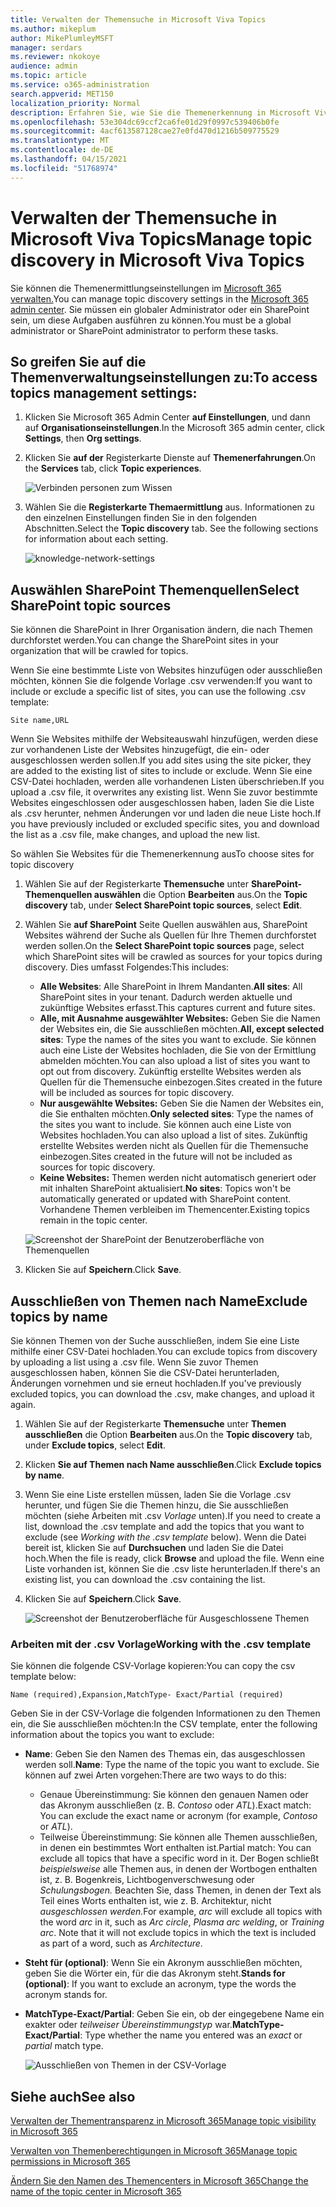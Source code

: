 ```yaml
---
title: Verwalten der Themensuche in Microsoft Viva Topics
ms.author: mikeplum
author: MikePlumleyMSFT
manager: serdars
ms.reviewer: nkokoye
audience: admin
ms.topic: article
ms.service: o365-administration
search.appverid: MET150
localization_priority: Normal
description: Erfahren Sie, wie Sie die Themenerkennung in Microsoft Viva Topics verwalten.
ms.openlocfilehash: 53e304dc69ccf2ca6fe01d29f0997c539406b0fe
ms.sourcegitcommit: 4acf613587128cae27e0fd470d1216b509775529
ms.translationtype: MT
ms.contentlocale: de-DE
ms.lasthandoff: 04/15/2021
ms.locfileid: "51768974"
---
```

# <a name="manage-topic-discovery-in-microsoft-viva-topics"></a><span data-ttu-id="14aea-103">Verwalten der Themensuche in Microsoft Viva Topics</span><span class="sxs-lookup"><span data-stu-id="14aea-103">Manage topic discovery in Microsoft Viva Topics</span></span>

<span data-ttu-id="14aea-104">Sie können die Themenermittlungseinstellungen im [Microsoft 365 verwalten.](https://admin.microsoft.com)</span><span class="sxs-lookup"><span data-stu-id="14aea-104">You can manage topic discovery settings in the [Microsoft 365 admin center](https://admin.microsoft.com).</span></span> <span data-ttu-id="14aea-105">Sie müssen ein globaler Administrator oder ein SharePoint sein, um diese Aufgaben ausführen zu können.</span><span class="sxs-lookup"><span data-stu-id="14aea-105">You must be a global administrator or SharePoint administrator to perform these tasks.</span></span>

## <a name="to-access-topics-management-settings"></a><span data-ttu-id="14aea-106">So greifen Sie auf die Themenverwaltungseinstellungen zu:</span><span class="sxs-lookup"><span data-stu-id="14aea-106">To access topics management settings:</span></span>

1. <span data-ttu-id="14aea-107">Klicken Sie Microsoft 365 Admin Center **auf Einstellungen**, und dann auf **Organisationseinstellungen**.</span><span class="sxs-lookup"><span data-stu-id="14aea-107">In the Microsoft 365 admin center, click **Settings**, then **Org settings**.</span></span>
2. <span data-ttu-id="14aea-108">Klicken Sie **auf der** Registerkarte Dienste auf **Themenerfahrungen**.</span><span class="sxs-lookup"><span data-stu-id="14aea-108">On the **Services** tab, click **Topic experiences**.</span></span>

    ![Verbinden personen zum Wissen](../media/admin-org-knowledge-options-completed.png) 

3. <span data-ttu-id="14aea-110">Wählen Sie die **Registerkarte Themaermittlung** aus. Informationen zu den einzelnen Einstellungen finden Sie in den folgenden Abschnitten.</span><span class="sxs-lookup"><span data-stu-id="14aea-110">Select the **Topic discovery** tab. See the following sections for information about each setting.</span></span>

    ![knowledge-network-settings](../media/knowledge-network-settings-topic-discovery.png) 

## <a name="select-sharepoint-topic-sources"></a><span data-ttu-id="14aea-112">Auswählen SharePoint Themenquellen</span><span class="sxs-lookup"><span data-stu-id="14aea-112">Select SharePoint topic sources</span></span>

<span data-ttu-id="14aea-113">Sie können die SharePoint in Ihrer Organisation ändern, die nach Themen durchforstet werden.</span><span class="sxs-lookup"><span data-stu-id="14aea-113">You can change the SharePoint sites in your organization that will be crawled for topics.</span></span>

<span data-ttu-id="14aea-114">Wenn Sie eine bestimmte Liste von Websites hinzufügen oder ausschließen möchten, können Sie die folgende Vorlage .csv verwenden:</span><span class="sxs-lookup"><span data-stu-id="14aea-114">If you want to include or exclude a specific list of sites, you can use the following .csv template:</span></span>

``` csv
Site name,URL
```

<span data-ttu-id="14aea-115">Wenn Sie Websites mithilfe der Websiteauswahl hinzufügen, werden diese zur vorhandenen Liste der Websites hinzugefügt, die ein- oder ausgeschlossen werden sollen.</span><span class="sxs-lookup"><span data-stu-id="14aea-115">If you add sites using the site picker, they are added to the existing list of sites to include or exclude.</span></span> <span data-ttu-id="14aea-116">Wenn Sie eine CSV-Datei hochladen, werden alle vorhandenen Listen überschrieben.</span><span class="sxs-lookup"><span data-stu-id="14aea-116">If you upload a .csv file, it overwrites any existing list.</span></span> <span data-ttu-id="14aea-117">Wenn Sie zuvor bestimmte Websites eingeschlossen oder ausgeschlossen haben, laden Sie die Liste als .csv herunter, nehmen Änderungen vor und laden die neue Liste hoch.</span><span class="sxs-lookup"><span data-stu-id="14aea-117">If you have previously included or excluded specific sites, you and download the list as a .csv file, make changes, and upload the new list.</span></span>

<span data-ttu-id="14aea-118">So wählen Sie Websites für die Themenerkennung aus</span><span class="sxs-lookup"><span data-stu-id="14aea-118">To choose sites for topic discovery</span></span>

1. <span data-ttu-id="14aea-119">Wählen Sie auf der Registerkarte **Themensuche** unter **SharePoint-Themenquellen auswählen** die Option **Bearbeiten** aus.</span><span class="sxs-lookup"><span data-stu-id="14aea-119">On the **Topic discovery** tab, under **Select SharePoint topic sources**, select **Edit**.</span></span>
2. <span data-ttu-id="14aea-120">Wählen Sie **auf SharePoint** Seite Quellen auswählen aus, SharePoint Websites während der Suche als Quellen für Ihre Themen durchforstet werden sollen.</span><span class="sxs-lookup"><span data-stu-id="14aea-120">On the **Select SharePoint topic sources** page, select which SharePoint sites will be crawled as sources for your topics during discovery.</span></span> <span data-ttu-id="14aea-121">Dies umfasst Folgendes:</span><span class="sxs-lookup"><span data-stu-id="14aea-121">This includes:</span></span>
    - <span data-ttu-id="14aea-122">**Alle Websites**: Alle SharePoint in Ihrem Mandanten.</span><span class="sxs-lookup"><span data-stu-id="14aea-122">**All sites**: All SharePoint sites in your tenant.</span></span> <span data-ttu-id="14aea-123">Dadurch werden aktuelle und zukünftige Websites erfasst.</span><span class="sxs-lookup"><span data-stu-id="14aea-123">This captures current and future sites.</span></span>
    - <span data-ttu-id="14aea-124">**Alle, mit Ausnahme ausgewählter Websites:** Geben Sie die Namen der Websites ein, die Sie ausschließen möchten.</span><span class="sxs-lookup"><span data-stu-id="14aea-124">**All, except selected sites**: Type the names of the sites you want to exclude.</span></span>  <span data-ttu-id="14aea-125">Sie können auch eine Liste der Websites hochladen, die Sie von der Ermittlung abmelden möchten.</span><span class="sxs-lookup"><span data-stu-id="14aea-125">You can also upload a list of sites you want to opt out from discovery.</span></span> <span data-ttu-id="14aea-126">Zukünftig erstellte Websites werden als Quellen für die Themensuche einbezogen.</span><span class="sxs-lookup"><span data-stu-id="14aea-126">Sites created in the future will be included as sources for topic discovery.</span></span> 
    - <span data-ttu-id="14aea-127">**Nur ausgewählte Websites:** Geben Sie die Namen der Websites ein, die Sie enthalten möchten.</span><span class="sxs-lookup"><span data-stu-id="14aea-127">**Only selected sites**: Type the names of the sites you want to include.</span></span> <span data-ttu-id="14aea-128">Sie können auch eine Liste von Websites hochladen.</span><span class="sxs-lookup"><span data-stu-id="14aea-128">You can also upload a list of sites.</span></span> <span data-ttu-id="14aea-129">Zukünftig erstellte Websites werden nicht als Quellen für die Themensuche einbezogen.</span><span class="sxs-lookup"><span data-stu-id="14aea-129">Sites created in the future will not be included as sources for topic discovery.</span></span>
    - <span data-ttu-id="14aea-130">**Keine Websites:** Themen werden nicht automatisch generiert oder mit inhalten SharePoint aktualisiert.</span><span class="sxs-lookup"><span data-stu-id="14aea-130">**No sites**: Topics won't be automatically generated or updated with SharePoint content.</span></span> <span data-ttu-id="14aea-131">Vorhandene Themen verbleiben im Themencenter.</span><span class="sxs-lookup"><span data-stu-id="14aea-131">Existing topics remain in the topic center.</span></span>

    ![Screenshot der SharePoint der Benutzeroberfläche von Themenquellen](../media/k-manage-select-topic-source.png)
   
3. <span data-ttu-id="14aea-133">Klicken Sie auf **Speichern**.</span><span class="sxs-lookup"><span data-stu-id="14aea-133">Click **Save**.</span></span>

## <a name="exclude-topics-by-name"></a><span data-ttu-id="14aea-134">Ausschließen von Themen nach Name</span><span class="sxs-lookup"><span data-stu-id="14aea-134">Exclude topics by name</span></span>

<span data-ttu-id="14aea-135">Sie können Themen von der Suche ausschließen, indem Sie eine Liste mithilfe einer CSV-Datei hochladen.</span><span class="sxs-lookup"><span data-stu-id="14aea-135">You can exclude topics from discovery by uploading a list using a .csv file.</span></span> <span data-ttu-id="14aea-136">Wenn Sie zuvor Themen ausgeschlossen haben, können Sie die CSV-Datei herunterladen, Änderungen vornehmen und sie erneut hochladen.</span><span class="sxs-lookup"><span data-stu-id="14aea-136">If you've previously excluded topics, you can download the .csv, make changes, and upload it again.</span></span>

1. <span data-ttu-id="14aea-137">Wählen Sie auf der Registerkarte **Themensuche** unter **Themen ausschließen** die Option **Bearbeiten** aus.</span><span class="sxs-lookup"><span data-stu-id="14aea-137">On the **Topic discovery** tab, under **Exclude topics**, select **Edit**.</span></span>
2. <span data-ttu-id="14aea-138">Klicken **Sie auf Themen nach Name ausschließen**.</span><span class="sxs-lookup"><span data-stu-id="14aea-138">Click **Exclude topics by name**.</span></span>
3. <span data-ttu-id="14aea-139">Wenn Sie eine Liste erstellen müssen, laden Sie die Vorlage .csv herunter, und fügen Sie die Themen hinzu, die Sie ausschließen möchten (siehe Arbeiten mit .csv *Vorlage* unten).</span><span class="sxs-lookup"><span data-stu-id="14aea-139">If you need to create a list, download the .csv template and add the topics that you want to exclude (see *Working with the .csv template* below).</span></span> <span data-ttu-id="14aea-140">Wenn die Datei bereit ist, klicken Sie auf **Durchsuchen** und laden Sie die Datei hoch.</span><span class="sxs-lookup"><span data-stu-id="14aea-140">When the file is ready, click **Browse** and upload the file.</span></span> <span data-ttu-id="14aea-141">Wenn eine Liste vorhanden ist, können Sie die .csv liste herunterladen.</span><span class="sxs-lookup"><span data-stu-id="14aea-141">If there's an existing list, you can download the .csv containing the list.</span></span>
4. <span data-ttu-id="14aea-142">Klicken Sie auf **Speichern**.</span><span class="sxs-lookup"><span data-stu-id="14aea-142">Click **Save**.</span></span>

    ![Screenshot der Benutzeroberfläche für Ausgeschlossene Themen](../media/km-manage-exclude-topics.png)

### <a name="working-with-the-csv-template"></a><span data-ttu-id="14aea-144">Arbeiten mit der .csv Vorlage</span><span class="sxs-lookup"><span data-stu-id="14aea-144">Working with the .csv template</span></span>

<span data-ttu-id="14aea-145">Sie können die folgende CSV-Vorlage kopieren:</span><span class="sxs-lookup"><span data-stu-id="14aea-145">You can copy the csv template below:</span></span>

``` csv
Name (required),Expansion,MatchType- Exact/Partial (required)
```

<span data-ttu-id="14aea-146">Geben Sie in der CSV-Vorlage die folgenden Informationen zu den Themen ein, die Sie ausschließen möchten:</span><span class="sxs-lookup"><span data-stu-id="14aea-146">In the CSV template, enter the following information about the topics you want to exclude:</span></span>

- <span data-ttu-id="14aea-147">**Name**: Geben Sie den Namen des Themas ein, das ausgeschlossen werden soll.</span><span class="sxs-lookup"><span data-stu-id="14aea-147">**Name**: Type the name of the topic you want to exclude.</span></span> <span data-ttu-id="14aea-148">Sie können auf zwei Arten vorgehen:</span><span class="sxs-lookup"><span data-stu-id="14aea-148">There are two ways to do this:</span></span>
    - <span data-ttu-id="14aea-149">Genaue Übereinstimmung: Sie können den genauen Namen oder das Akronym ausschließen (z. B. *Contoso* oder *ATL*).</span><span class="sxs-lookup"><span data-stu-id="14aea-149">Exact match: You can exclude the exact name or acronym (for example, *Contoso* or *ATL*).</span></span>
    - <span data-ttu-id="14aea-150">Teilweise Übereinstimmung: Sie können alle Themen ausschließen, in denen ein bestimmtes Wort enthalten ist.</span><span class="sxs-lookup"><span data-stu-id="14aea-150">Partial match: You can exclude all topics that have a specific word in it.</span></span>  <span data-ttu-id="14aea-151">Der Bogen schließt *beispielsweise* alle Themen  aus, in denen der Wortbogen enthalten ist, z. B. Bogenkreis, Lichtbogenverschwesung oder *Schulungsbogen.*  Beachten Sie, dass Themen, in denen der Text als Teil eines Worts enthalten ist, wie z. B. Architektur, nicht *ausgeschlossen werden.*</span><span class="sxs-lookup"><span data-stu-id="14aea-151">For example, *arc* will exclude all topics with the word *arc* in it, such as *Arc circle*, *Plasma arc welding*, or *Training arc*. Note that it will not exclude topics in which the text is included as part of a word, such as *Architecture*.</span></span>
- <span data-ttu-id="14aea-152">**Steht für (optional)**: Wenn Sie ein Akronym ausschließen möchten, geben Sie die Wörter ein, für die das Akronym steht.</span><span class="sxs-lookup"><span data-stu-id="14aea-152">**Stands for (optional)**: If you want to exclude an acronym, type the words the acronym stands for.</span></span>
- <span data-ttu-id="14aea-153">**MatchType-Exact/Partial**: Geben Sie ein, ob der eingegebene Name ein exakter oder *teilweiser* *Übereinstimmungstyp* war.</span><span class="sxs-lookup"><span data-stu-id="14aea-153">**MatchType-Exact/Partial**: Type whether the name you entered was an *exact* or *partial* match type.</span></span>

    ![Ausschließen von Themen in der CSV-Vorlage](../media/exclude-topics-csv.png) 

## <a name="see-also"></a><span data-ttu-id="14aea-155">Siehe auch</span><span class="sxs-lookup"><span data-stu-id="14aea-155">See also</span></span>

[<span data-ttu-id="14aea-156">Verwalten der Thementransparenz in Microsoft 365</span><span class="sxs-lookup"><span data-stu-id="14aea-156">Manage topic visibility in Microsoft 365</span></span>](topic-experiences-knowledge-rules.md)

[<span data-ttu-id="14aea-157">Verwalten von Themenberechtigungen in Microsoft 365</span><span class="sxs-lookup"><span data-stu-id="14aea-157">Manage topic permissions in Microsoft 365</span></span>](topic-experiences-user-permissions.md)

[<span data-ttu-id="14aea-158">Ändern Sie den Namen des Themencenters in Microsoft 365</span><span class="sxs-lookup"><span data-stu-id="14aea-158">Change the name of the topic center in Microsoft 365</span></span>](topic-experiences-administration.md)
